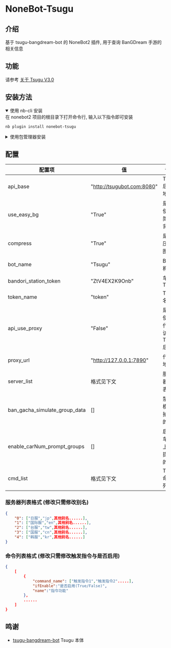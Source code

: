 # NoneBot-Tsugu

## 介绍
基于 tsugu-bangdream-bot 的 NoneBot2 插件, 用于查询 BanGDream 手游的相关信息

## 功能
请参考 [关于 Tsugu V3.0](https://www.bilibili.com/read/cv18082802)

## 安装方法
<details open>
<summary>使用 nb-cli 安装</summary>
在 nonebot2 项目的根目录下打开命令行, 输入以下指令即可安装

    nb plugin install nonebot-tsugu
</details>

<details>

<summary>使用包管理器安装</summary>
在 nonebot2 项目的插件目录下, 打开命令行, 根据你使用的包管理器, 输入相应的安装命令
<details>
<summary>pip</summary>

    pip install nonebot-tsugu
</details>
打开 nonebot2 项目根目录下的 `pyproject.toml` 文件, 在 `[tool.nonebot]` 部分追加写入

    plugins = ["nonebot_plugin_tsugu"]
</details>
</details>

## 配置
| 配置项 | 值 | 说明 |
| --- | --- | --- |
| api_base | "http://tsugubot.com:8080" | Tsugu 后端地址 |
| use_easy_bg | "True" | 是否使用简易背景 |
| compress | "True" | 是否压缩图片 |
| bot_name | "Tsugu" | Bot名称 |
| bandori_station_token | "ZtV4EX2K9Onb" | 车站 Token |
| token_name | "token" | Token 名称 |
| api_use_proxy | "False" | 是否使用代理访问 Tsugu 后端 |
| proxy_url | "http://127.0.0.1:7890" | 代理地址 |
| server_list | 格式见下文 | 服务器列表 |
| ban_gacha_simulate_group_data | [] | 禁止模拟抽卡的群 |
| enable_carNum_prompt_groups | [] | 启用车牌上传提示的群 |
| cmd_list | 格式见下文 | Tsugu命令列表 |

### 服务器列表格式 (修改只需修改别名)
```json
{
    "0": ["日服","jp",其他别名......],
    "1": ["国际服","en",其他别名......],
    "2": ["台服","tw",其他别名......],
    "3": ["国服","cn",其他别名......],
    "4": ["韩服","kr",其他别名......]
}
```

### 命令列表格式 (修改只需修改触发指令与是否启用)
```json
{
    [
        { 
            "command_name": ["触发指令1","触发指令2".....],
            "ifEnable":"是否启用(True/False)",
            "name":"指令功能"
        },
        ......
    ]
}
```

## 鸣谢
- [tsugu-bangdream-bot](https://github.com/Yamamoto-2/tsugu-bangdream-bot) Tsugu 本体
